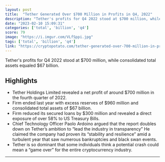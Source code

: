 ```yaml
---
layout: post
title:  "Tether Generated Over $700 Million in Profits in Q4, 2022"
description: "Tether's profits for Q4 2022 stood at $700 million, while consolidated total assets equaled $67 billion."
date: "2023-02-10 15:09:31"
categories: ['total', 'billion', 'q4']
score: 79
image: "https://i.imgur.com/VLfSppi.jpg"
tags: ['total', 'billion', 'q4']
link: "https://cryptopotato.com/tether-generated-over-700-million-in-profits-in-q4-2022/"
---
```


Tether's profits for Q4 2022 stood at $700 million, while consolidated total assets equaled $67 billion.

## Highlights

- Tether Holdings Limited revealed a net profit of around $700 million in the fourth quarter of 2022.
- Firm ended last year with excess reserves of $960 million and consolidated total assets of $67 billion.
- Firm reduced its secured loans by $300 million and revealed a direct exposure of over 58% to US Treasury Bills.
- Chief Technology Officer Paolo Ardoino argued that the report doubles down on Tether’s ambition to “lead the industry in transparency” He claimed the company had proven its “stability and resilience” amid a turbulent year that saw numerous bankruptcies and black swan events.
- Tether is so dominant that some individuals think a potential crash could mean a “game over” for the entire cryptocurrency industry.

---
